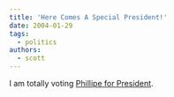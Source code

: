 ```yaml
---
title: 'Here Comes A Special President!'
date: 2004-01-29
tags:
  - politics
authors:
  - scott
---
```


I am totally voting [Phillipe for President](http://www.achewood.com/index.php?date=01292004).
